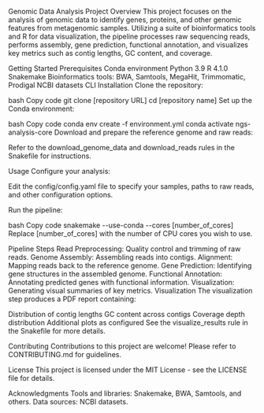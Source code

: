 Genomic Data Analysis Project
Overview
This project focuses on the analysis of genomic data to identify genes, proteins, and other genomic features from metagenomic samples. Utilizing a suite of bioinformatics tools and R for data visualization, the pipeline processes raw sequencing reads, performs assembly, gene prediction, functional annotation, and visualizes key metrics such as contig lengths, GC content, and coverage.

Getting Started
Prerequisites
Conda environment
Python 3.9
R 4.1.0
Snakemake
Bioinformatics tools: BWA, Samtools, MegaHit, Trimmomatic, Prodigal
NCBI datasets CLI
Installation
Clone the repository:

bash
Copy code
git clone [repository URL]
cd [repository name]
Set up the Conda environment:

bash
Copy code
conda env create -f environment.yml
conda activate ngs-analysis-core
Download and prepare the reference genome and raw reads:

Refer to the download_genome_data and download_reads rules in the Snakefile for instructions.

Usage
Configure your analysis:

Edit the config/config.yaml file to specify your samples, paths to raw reads, and other configuration options.

Run the pipeline:

bash
Copy code
snakemake --use-conda --cores [number_of_cores]
Replace [number_of_cores] with the number of CPU cores you wish to use.

Pipeline Steps
Read Preprocessing: Quality control and trimming of raw reads.
Genome Assembly: Assembling reads into contigs.
Alignment: Mapping reads back to the reference genome.
Gene Prediction: Identifying gene structures in the assembled genome.
Functional Annotation: Annotating predicted genes with functional information.
Visualization: Generating visual summaries of key metrics.
Visualization
The visualization step produces a PDF report containing:

Distribution of contig lengths
GC content across contigs
Coverage depth distribution
Additional plots as configured
See the visualize_results rule in the Snakefile for more details.

Contributing
Contributions to this project are welcome! Please refer to CONTRIBUTING.md for guidelines.

License
This project is licensed under the MIT License - see the LICENSE file for details.

Acknowledgments
Tools and libraries: Snakemake, BWA, Samtools, and others.
Data sources: NCBI datasets.








